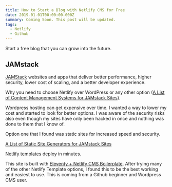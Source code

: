 ```yaml
---
title: How to Start a Blog with Netlify CMS for Free
date: 2019-01-01T00:00:00.000Z
summary: Coming Soon. This post will be updated.
tags:
  - Netlify
  - Github
---
```

Start a free blog that you can grow into the future.

## JAMstack

[JAMStack](https://jamstack.org/) websites and apps that deliver better performance, higher security, lower cost of scaling, and a better developer experience.

Why you need to choose Netlify over WordPress or any other option ([A List of Content Management Systems for JAMstack Sites](https://headlesscms.org/)).

Wordpress hosting can get expensive over time. I wanted a way to lower my cost and started to look for better options. I was aware of the security risks also even though my sites have only been hacked in once and nothing was done to them that I know of. 

Option one that I found was static sites for increased speed and security.

[A List of Static Site Generators for JAMstack Sites](https://www.staticgen.com/)

[Netlify templates](https://templates.netlify.com/) deploy in minutes.

This site is built with [Eleventy + Netlify CMS Boilerplate](https://templates.netlify.com/template/eleventy-netlify-boilerplate/). After trying many of the other Netlify Template options, I found this to be the best working and easiest to use. This is coming from a Github beginner and Wordpress CMS user.
